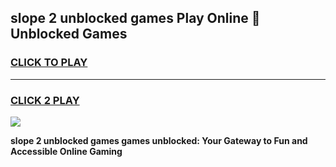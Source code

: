 
## slope 2 unblocked games Play Online 👋 Unblocked Games
<h3>
<a href="https://premium.freeplayer.one?title=slope_2_unblocked_games&ref=19F">CLICK TO PLAY</a></h3>
<hr>

<h3>
<a href="https://premium.freeplayer.one?title=slope_2_unblocked_games&ref=19F">CLICK 2 PLAY</a>
  
</h3>

<a href="https://premium.freeplayer.one?title=slope_2_unblocked_games&ref=19F"><img src="https://clearcache.store/games.png"></a>


**slope 2 unblocked games games unblocked: Your Gateway to Fun and Accessible Online Gaming**
